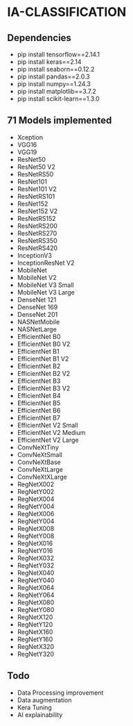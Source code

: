 # IA-CLASSIFICATION

## Dependencies

 - pip install tensorflow==2.14.1
 - pip install keras==2.14
 - pip install seaborn==0.12.2
 - pip install pandas==2.0.3
 - pip install numpy==1.24.3
 - pip install matplotlib==3.7.2
 - pip install scikit-learn==1.3.0

## 71 Models implemented

- Xception
- VGG16
- VGG19
- ResNet50
- ResNet50 V2
- ResNetRS50
- ResNet101
- ResNet101 V2
- ResNetRS101
- ResNet152
- ResNet152 V2
- ResNetRS152
- ResNetRS200
- ResNetRS270
- ResNetRS350
- ResNetRS420
- InceptionV3
- InceptionResNet V2
- MobileNet
- MobileNet V2
- MobileNet V3 Small
- MobileNet V3 Large
- DenseNet 121
- DenseNet 169
- DenseNet 201
- NASNetMobile
- NASNetLarge
- EfficientNet B0
- EfficientNet B0 V2
- EfficientNet B1
- EfficientNet B1 V2
- EfficientNet B2
- EfficientNet B2 V2
- EfficientNet B3
- EfficientNet B3 V2
- EfficientNet B4
- EfficientNet B5
- EfficientNet B6
- EfficientNet B7
- EfficientNet V2 Small
- EfficientNet V2 Medium
- EfficientNet V2 Large
- ConvNeXtTiny
- ConvNeXtSmall
- ConvNeXtBase
- ConvNeXtLarge
- ConvNeXtXLarge
- RegNetX002
- RegNetY002
- RegNetX004
- RegNetY004
- RegNetX006
- RegNetY004
- RegNetX008
- RegNetY008
- RegNetX016
- RegNetY016
- RegNetX032
- RegNetY032
- RegNetX040
- RegNetY040
- RegNetX064
- RegNetY064
- RegNetX080
- RegNetY080
- RegNetX120
- RegNetY120
- RegNetX160
- RegNetY160
- RegNetX320
- RegNetY320 

## Todo

- Data Processing improvement
- Data augmentation
- Kera Tuning
- AI explainability


